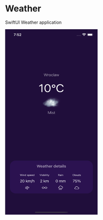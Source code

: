 # Weather
SwiftUI Weather application

<img src="https://github.com/PrzemyslawRak/weather/blob/main/Simulator%20Screen%20Shot%20-%20iPhone%2012%20Pro%20-%202020-10-25%20at%2019.52.33.png" width="300" height="600">
